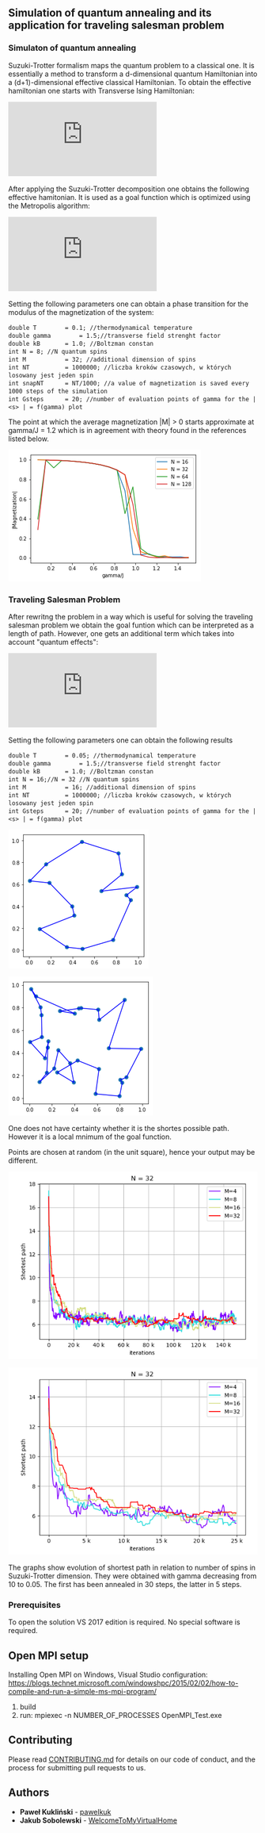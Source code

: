 ## Simulation of quantum annealing and its application for traveling salesman problem

### Simulaton of quantum annealing 
Suzuki-Trotter formalism maps the quantum problem to a classical one. It is essentially a method to transform a d-dimensional
quantum Hamiltonian into a (d+1)-dimensional effective classical Hamiltonian. To obtain the effective hamiltonian one starts with Transverse Ising
Hamiltonian:

![equation](http://latex.codecogs.com/gif.latex?H%20%3D%20-%5CGamma%20%5Csum%5EN_%7Bi%3D1%7D%20%5Csigma%5Ex_i%20-%20%5Csum_%7B%28i%2Cj%29%7D%20J_%7Bij%7D%20%5Csigma%5Ez_i%20%5Csigma%5Ez_j)

After applying the Suzuki-Trotter decomposition one obtains the following effective hamitonian. It is used as a goal function which is optimized using the Metropolis algorithm:

![equation](http://latex.codecogs.com/gif.latex?H_%7Beff%7D%28%5Csigma%29%20%3D%20%5Csum%5EN_%7B%28i%2Cj%29%7D%20%5Csum%5EM_%7Bk%3D1%7D%20%5Cbigg%5B-%5Cfrac%7BJ_%7Bij%7D%7D%7BM%7D%5Csigma_%7Bik%7D%5Csigma_%7Bjk%7D%20-%20%5Cfrac%7B%5Cdelta_%7Bij%7D%7D%7B2%5Cbeta%7D%20%5Cln%20%5Ccoth%5CBig%28%5Cfrac%7B%5Cbeta%20%5CGamma%20%7D%7BM%7D%5CBig%29%5Csigma_%7Bik%7D%5Csigma_%7Bik&plus;1%7D%20%5Cbigg%5D)

Setting the following parameters one can obtain a phase transition for the modulus of the magnetization of the system:
```
double T		= 0.1; //thermodynamical temperature
double gamma	    = 1.5;//transverse field strenght factor
double kB		= 1.0; //Boltzman constan
int N = 8; //N quantum spins
int M			= 32; //additional dimension of spins
int NT			= 1000000; //liczba kroków czasowych, w których losowany jest jeden spin
int snapNT		= NT/1000; //a value of magnetization is saved every 1000 steps of the simulation
int Gsteps		= 20; //number of evaluation points of gamma for the | <s> | = f(gamma) plot
```

The point at which the average magnetization |M| > 0 starts approximate at gamma/J = 1.2 which is in agreement with theory found in the references listed below.

![alt text](https://github.com/QuantumAnnealingCpp/QuantumAnnealinng/blob/develop/Graphs/M16DOBRYWYKRES.png?raw=true)


### Traveling Salesman Problem

After rewritng the problem in a way which is useful for solving the traveling salesman problem we obtain the goal funtion which can be interpreted as a length of path. However, one gets an
additional term which takes into account "quantum effects":

![equation](http://latex.codecogs.com/gif.latex?L%20%3D%20%5Csum%5EN_%7B%28ij%29%7D%5Csum%5EM_%7Bk%3D1%7D%20%5Cbigg%5B%20d_%7Bij%7Dn_%7Bi%28t%29j%7D%20n_%7Bj%28t&plus;1%29k%7D%20&plus;%20%5Cfrac%7B%5Cdelta_%7Bi%28t%29j%7D%7D%7B2%5Cbeta%7D%20%5Cln%5Ccoth%5CBig%28%5Cfrac%7B%5Cbeta%20%5CGamma%7D%7BM%7D%5CBig%29%20n_%7Bi%28t%29k%29n_%7Bi%28t%29k&plus;1%7D%7D%20%5Cbigg%5D)

Setting the following parameters one can obtain the following results
```
double T		= 0.05; //thermodynamical temperature
double gamma	    = 1.5;//transverse field strenght factor
double kB		= 1.0; //Boltzman constan
int N = 16;//N = 32 //N quantum spins
int M			= 16; //additional dimension of spins
int NT			= 1000000; //liczba kroków czasowych, w których losowany jest jeden spin
int Gsteps		= 20; //number of evaluation points of gamma for the | <s> | = f(gamma) plot
```

![alt text](https://github.com/QuantumAnnealingCpp/QuantumAnnealinng/blob/develop/Graphs/M16N16bestpath.png?raw=true)

![alt text](https://github.com/QuantumAnnealingCpp/QuantumAnnealinng/blob/develop/Graphs/M16N32bestpath.png?raw=true)

One does not have certainty whether it is the shortes possible path. However it is a local mnimum of the goal function.

Points are chosen at random (in the unit square), hence your output may be different.


![alt text](https://github.com/QuantumAnnealingCpp/QuantumAnnealinng/blob/develop/Graphs/N=32GammaStart=10Gsteps=30NT=5000.png?raw=true)

![alt text](https://github.com/QuantumAnnealingCpp/QuantumAnnealinng/blob/develop/Graphs/N=32GammaStart=10Gsteps=5NT=5000.png?raw=true)

The graphs show evolution of shortest path in relation to number of spins in Suzuki-Trotter dimension. They were obtained with gamma decreasing from 10 to 0.05. The first has been annealed in 30 steps, the latter in 5 steps.

### Prerequisites

To open the solution VS 2017 edition is required. No special software is required. 

## Open MPI setup

Installing Open MPI on Windows, Visual Studio configuration:	https://blogs.technet.microsoft.com/windowshpc/2015/02/02/how-to-compile-and-run-a-simple-ms-mpi-program/

1. build
2. run: mpiexec -n NUMBER_OF_PROCESSES OpenMPI_Test.exe

## Contributing

Please read [CONTRIBUTING.md](https://gist.github.com/PurpleBooth/b24679402957c63ec426) for details on our code of conduct, and the process for submitting pull requests to us.

## Authors

* **Paweł Kukliński**  - [pawelkuk](https://github.com/pawelkuk)
* **Jakub Sobolewski**  - [WelcomeToMyVirtualHome](https://github.com/WelcomeToMyVirtualHome)
